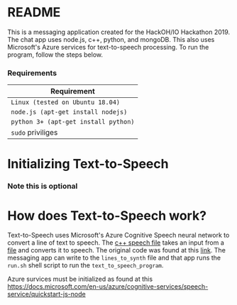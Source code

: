 # README
This is a messaging application created for the HackOH/IO Hackathon 2019.
The chat app uses node.js, c++, python, and mongoDB. This also uses Microsoft's Azure services for text-to-speech processing. To run the program, follow the steps below.

### Requirements
| Requirement |
| ------------ |
|`Linux (tested on Ubuntu 18.04)` |
|`node.js (apt-get install nodejs)` |
|`python 3+ (apt-get install python)` |
|`sudo` priviliges |

# Initializing Text-to-Speech
### Note this is optional

# How does Text-to-Speech work?
Text-to-Speech uses Microsoft's Azure Cognitive Speech neural network to convert a line of text to speech. The [c++ speech file](helloworld.cpp) takes an input from a [file](lines_to_synth) and converts it to speech. The original code was found at this [link](https://docs.microsoft.com/en-us/azure/cognitive-services/speech-service/quickstart-text-to-speech-cpp-linux). The messaging app can write to the `lines_to_synth` file and that app runs the `run.sh` shell script to run the `text_to_speech_program`.

Azure survices must be initialized as found at this 
https://docs.microsoft.com/en-us/azure/cognitive-services/speech-service/quickstart-js-node

